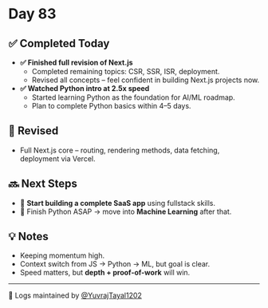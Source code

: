 # Day 83 

## ✅ Completed Today
- **✅ Finished full revision of Next.js**
  - Completed remaining topics: CSR, SSR, ISR, deployment.
  - Revised all concepts – feel confident in building Next.js projects now.
- **✅ Watched Python intro at 2.5x speed**
  - Started learning Python as the foundation for AI/ML roadmap.
  - Plan to complete Python basics within 4–5 days.

## 🔄 Revised
- Full Next.js core – routing, rendering methods, data fetching, deployment via Vercel.

## 🔜 Next Steps
- 🔨 **Start building a complete SaaS app** using fullstack skills.
- 🐍 Finish Python ASAP → move into **Machine Learning** after that.

## 💡 Notes
- Keeping momentum high.
- Context switch from JS → Python → ML, but goal is clear.
- Speed matters, but **depth + proof-of-work** will win.

---

📅 Logs maintained by [@YuvrajTayal1202](https://github.com/YuvrajTayal1202)
